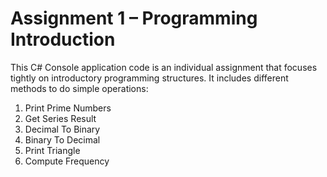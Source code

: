 # Assignment 1 – Programming Introduction
This C# Console application code is an individual assignment that focuses tightly on introductory programming structures. It includes different methods to do simple operations:

1. Print Prime Numbers
2. Get Series Result
3. Decimal To Binary
4. Binary To Decimal
5. Print Triangle
6. Compute Frequency
